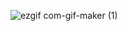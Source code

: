 ![ezgif com-gif-maker (1)](https://user-images.githubusercontent.com/36531255/142922179-10f0fd03-7830-4e63-b80d-69ac44961420.gif)
